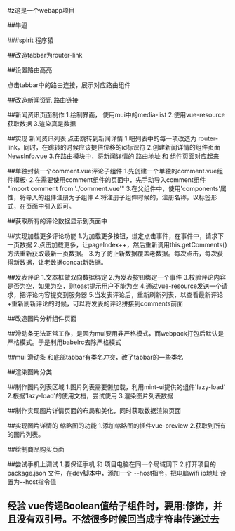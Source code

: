 #z这是一个webapp项目

##牛逼

###spirit 程序猿   
  
##改造tabbar为router-link

##设置路由高亮

点击tabbar中的路由连接，展示对应路由组件

##改造新闻资讯 路由链接

##新闻资讯页面制作
1.绘制界面， 使用mui中的media-list
2.使用vue-resource获取数据
3.渲染真是数据

##实现 新闻资讯列表 点击跳转到新闻详情
1.吧列表中的每一项改造为 router-link，同时，在跳转的时候应该提供位移的id标识符
2.创建新闻详情的组件页面 NewsInfo.vue
3.在路由模块中，将新闻详情的 路由地址 和 组件页面对应起来

##单独封装一个comment.vue评论子组件
1.先创建一个单独的comment.vue组件模板·
2.在需要使用comment组件的页面中，先手动导入comment组件 "import comment from './comment.vue'"
3.在父组件中，使用'components'属性，将导入的组件注册为子组件
4.将注册子组件时候的，注册名称，以标签形式，在页面中引入即可。

##获取所有的评论数据显示到页面中

##实现加载更多评论功能
1.为加载更多按钮，绑定点击事件，在事件中，请求下一页数据
2.点击加载更多，让pageIndex++，然后重新调用this.getComments()方法重新获取最新一页数据。
3.为了防止新数据覆盖老数据。每次点击，每次获得新数据，让老数据concat新数据。

##发表评论
1.文本框做双向数据绑定
2.为发表按钮绑定一个事件
3.校验评论内容是否为空，如果为空，则toast提示用户不能为空
4.通过vue-resource发送一个请求，把评论内容提交到服务器
5.当发表评论后，重新刷新列表，以查看最新评论
+重新刷新评论的时候，可以将发表的评论拼接到comments前面

##改造图片分析组件页面

##滑动条无法正常工作，是因为mui要用非严格模式，而webpack打包后默认是严格模式。于是利用babelrc去除严格模式

##mui 滑动条 和底部tabbar有类名冲突，改了tabbar的一些类名


##渲染图片分类

##制作图片列表区域
1.图片列表需要懒加载，利用mint-ui提供的组件'lazy-load'
2.根据'lazy-load'的使用文档，尝试使用
3.渲染图片列表数据

##制作实现图片详情页面的布局和美化，同时获取数据渲染页面

##实现图片详情的 缩略图的功能
1.添加缩略图的插件vue-preview
2.获取到所有的图片列表。

##绘制商品购买页面

##尝试手机上调试
1.要保证手机 和 项目电脑在同一个局域网下
2.打开项目的 package.json 文件，在dev脚本中，添加一个 --host指令，把电脑wifi ip地址 设置为--host指令值

## 经验 vue传递Boolean值给子组件时，要用:修饰，并且没有双引号。不然很多时候回当成字符串传递过去